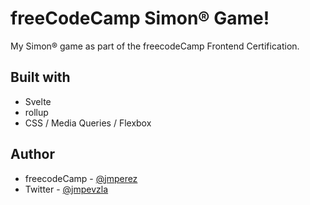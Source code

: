 # freeCodeCamp Simon® Game!

My Simon® game as part of the freecodeCamp Frontend Certification.

## Built with

- Svelte
- rollup
- CSS / Media Queries / Flexbox

## Author

- freecodeCamp - [@jmperez](https://www.freecodecamp.org/jmperez)
- Twitter - [@jmpevzla](https://twitter.com/jmpevzla)